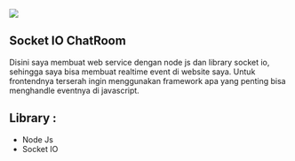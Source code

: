 ![](https://ndik.helloworld.my.id/assets/images/icons8-tree-pastel-96.png) 
## Socket IO ChatRoom

Disini saya membuat web service dengan node js dan library socket io, sehingga saya bisa membuat realtime event di website saya. Untuk frontendnya terserah ingin menggunakan framework apa yang penting bisa menghandle eventnya di javascript.

## Library :
* Node Js
* Socket IO
